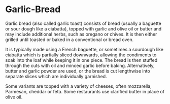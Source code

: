 # Garlic-Bread
Garlic bread (also called garlic toast) consists of bread (usually a baguette or sour dough like a ciabatta), topped with garlic and olive oil or butter and may include additional herbs, such as oregano or chives. It is then either grilled until toasted or baked in a conventional or bread oven.

It is typically made using a French baguette, or sometimes a sourdough like ciabatta which is partially sliced downwards, allowing the condiments to soak into the loaf while keeping it in one piece. The bread is then stuffed through the cuts with oil and minced garlic before baking. Alternatively, butter and garlic powder are used, or the bread is cut lengthwise into separate slices which are individually garnished.

Some variants are topped with a variety of cheeses, often mozzarella, Parmesan, cheddar or feta. Some restaurants use clarified butter in place of olive oil.